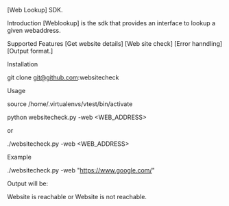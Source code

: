 [Web Lookup] SDK.

Introduction
[Weblookup] is the sdk that provides an interface to lookup a given webaddress.

Supported Features
[Get website details]
[Web site check]
[Error hanndling]
[Output format.]

Installation

git clone git@github.com:websitecheck

Usage

source /home/.virtualenvs/vtest/bin/activate

python websitecheck.py -web <WEB_ADDRESS>

or 

./websitecheck.py -web <WEB_ADDRESS>

Example

./websitecheck.py -web "https://www.google.com/"

Output will be:

Website is reachable or Website is not reachable.
